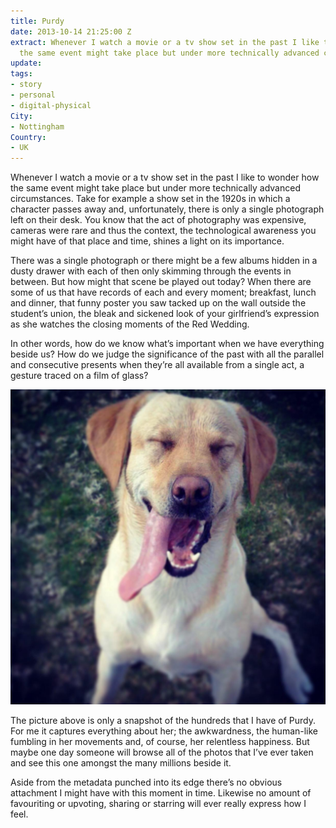 ```yaml
---
title: Purdy
date: 2013-10-14 21:25:00 Z
extract: Whenever I watch a movie or a tv show set in the past I like to wonder how
  the same event might take place but under more technically advanced circumstances.
update: 
tags:
- story
- personal
- digital-physical
City:
- Nottingham
Country:
- UK
---
```


Whenever I watch a movie or a tv show set in the past I like to wonder how the same event might take place but under more technically advanced circumstances. Take for example a show set in the 1920s in which a character passes away and, unfortunately, there is only a single photograph left on their desk. You know that the act of photography was expensive, cameras were rare and thus the context, the technological awareness you might have of that place and time, shines a light on its importance. 

There was a single photograph or there might be a few albums hidden in a dusty drawer with each of then only skimming through the events in between. But how might that scene be played out today? When there are some of us that have records of each and every moment; breakfast, lunch and dinner, that funny poster you saw tacked up on the wall outside the student’s union, the bleak and sickened look of your girlfriend’s expression as she watches the closing moments of the Red Wedding.

In other words, how do we know what’s important when we have everything beside us? How do we judge the significance of the past with all the parallel and consecutive presents when they’re all available from a single act, a gesture traced on a film of glass?

![purdy](/uploads/purdy.jpg)

The picture above is only a snapshot of the hundreds that I have of Purdy. For me it captures everything about her; the awkwardness, the human-like fumbling in her movements and, of course, her relentless happiness. But maybe one day someone will browse all of the photos that I’ve ever taken and see this one amongst the many millions beside it.

Aside from the metadata punched into its edge there’s no obvious attachment I might have with this moment in time. Likewise no amount of favouriting or upvoting, sharing or starring will ever really express how I feel.
